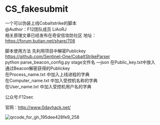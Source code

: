 # CS_fakesubmit
一个可以伪装上线Cobaltstrike的脚本  
@Author：F12团队成员 LiAoRJ  
相关原理文章已经发布在奇安信攻防社区
地址：
https://forum.butian.net/share/708

脚本使用方法
先利用项目中解密Publickey    
https://github.com/Sentinel-One/CobaltStrikeParser  
python parse_beacon_config.py stage文件名 —json
在Public_key.txt中放入通过Beacon解密获得的Publickey   
在Process_name.txt 中加入上线进程的字典  
在Computer_name.txt 中加入受控机名称的字典   
在User_name.txt 中加入受控机用户名的字典   


公众号:F12sec

官网：http://www.0dayhack.net/

![qrcode_for_gh_195dee428fe9_258](https://img-blog.csdnimg.cn/img_convert/3206b48bd631855d8295aefd35692aee.png)



